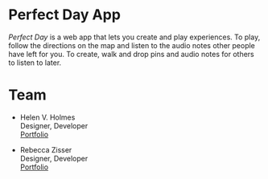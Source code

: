 # Perfect Day App

<i>Perfect Day</i> is a web app that lets you create and play experiences. To play, follow the directions on the map and listen to the audio notes other people have left for you. To create, walk and drop pins and audio notes for others to listen to later.

# Team
* Helen V. Holmes
<br />Designer, Developer
<br />[Portfolio](http://helenvholmes.co)

* Rebecca Zisser
<br />Designer, Developer
<br />[Portfolio](http://rebeccazisser.carbonmade.com)
